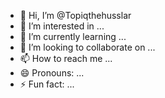 - 👋 Hi, I’m @Topiqthehusslar
- 👀 I’m interested in ...
- 🌱 I’m currently learning ...
- 💞️ I’m looking to collaborate on ...
- 📫 How to reach me ...
- 😄 Pronouns: ...
- ⚡ Fun fact: ...

<!---
Topiqthehusslar/Topiqthehusslar is a ✨ special ✨ repository because its `README.md` (this file) appears on your GitHub profile.
You can click the Preview link to take a look at your changes.
--->
